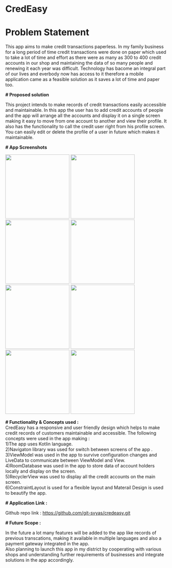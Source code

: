 # CredEasy

# Problem Statement

This app aims to make credit transactions paperless.
In my family business for a long period of time credit transactions 
were done on paper which used to take a lot of time and effort 
as there were as many as 300 to 400 credit accounts in our 
shop and maintaining the data of so many people and renewing 
it each year was difficult. Technology has bacome an integral 
part of our lives and everbody now has access to it therefore
a mobile application came as a feasible solution as it saves a 
lot of time and paper too.


**# Proposed solution**

This project intends to make records of credit transactions
easily accessible and maintainable. In this app the user has
to add credit accounts of people and the app will arrange all 
the accounts and display it on a single screen making it 
easy to move from one account to another and view their 
profile. It also has the functionality to call the credit user 
right from his profile screen. You can easily edit or delete the 
profile of a user in future which makes it maintainable.


**# App Screenshots**

<p float="left">
<img src = "https://i.imgur.com/1Vv2y30.jpg" width="200">
<img src = "https://i.imgur.com/HzUOyzv.jpg" width="200">
<img src = "https://i.imgur.com/35NWWRY.jpg" width="200">
<img src = "https://i.imgur.com/35NWWRY.jpg" width="200>
<img src = "https://i.imgur.com/xuSIKM0.jpg" width="200">
<img src = "https://i.imgur.com/M8YdzcO.jpg" width="200">
<img src = "https://i.imgur.com/Fwhc9MX.jpg" width="200">
<img src = "https://i.imgur.com/hQSCsI4.jpg" width="200">
<img src = "https://i.imgur.com/HUnLPPX.jpg" width="200">                                                        
</p>

**# Functionality & Concepts used :**      
CredEasy has a responsive and user friendly design which 
helps to make credit records of customers maintainable 
and accessible.
The following concepts were used in the app making :        
1)The app uses Kotlin language.     
2)Navigaton library was used for switch between screens of the 
app .  
3)ViewModel was used in the app to survive configuration 
changes and LiveData to communicate between ViewModel and View.  
4)RoomDatabase was used in the app to store data of account holders 
locally and display on the screen.  
5)RecyclerView was used to display all the credit accounts on the
main screen.  
6)ConstraintLayout is used for a flexible layout and 
Materail Design is used to beautify the app.

**# Application Link :**

Github repo link : https://github.com/git-svyas/credeasy.git

**# Future Scope :**

In the future a lot many features will be added to the app
like records of previous transcations, making it available in 
multiple languages and also a payment gateway integrated in the
app.  
Also planning to launch this app in my district by cooperating
with various shops and understanding further requirements of 
businesses and integrate solutions in the app accordingly.
